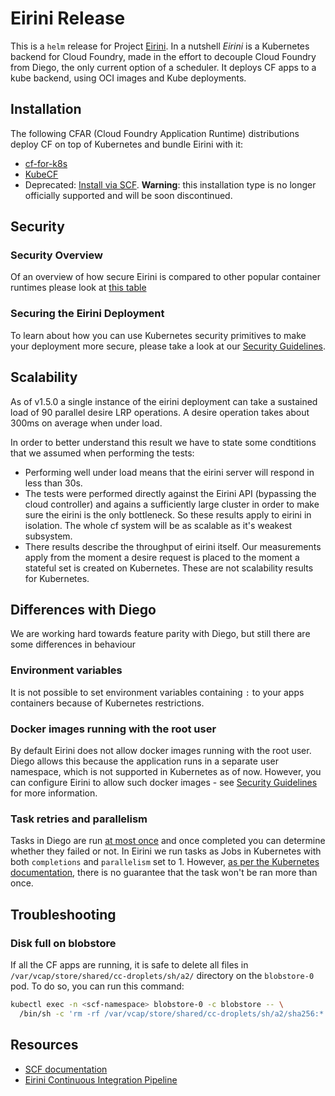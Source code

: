 # Eirini Release

This is a `helm` release for Project [Eirini](https://code.cloudfoundry.org/eirini). In a nutshell *Eirini* is a Kubernetes backend for
Cloud Foundry, made in the effort to decouple Cloud Foundry from Diego, the only current option of a scheduler. It deploys CF apps
to a kube backend, using OCI images and Kube deployments.

## Installation

The following CFAR (Cloud Foundry Application Runtime) distributions deploy CF on top of Kubernetes and bundle Eirini with it:

* [cf-for-k8s](https://github.com/cloudfoundry/cf-for-k8s)
* [KubeCF](https://github.com/cloudfoundry-incubator/kubecf)
* Deprecated: [Install via SCF](./docs/installation.md). **Warning**: this installation type is no longer officially supported and will be soon discontinued.

## Security

### Security Overview

Of an overview of how secure Eirini is compared to other popular container runtimes please look at [this table](./docs/security-overview.md)

### Securing the Eirini Deployment

To learn about how you can use Kubernetes security primitives to make your deployment more secure, please take a look at our [Security Guidelines](docs/security-guidelines.md).

## Scalability

As of v1.5.0 a single instance of the eirini deployment can take a sustained load of 90 parallel desire LRP operations. A desire operation takes about 300ms on average when under load.

In order to better understand this result we have to state some condtitions that we assumed when performing the tests:
- Performing well under load means that the eirini server will respond in less than 30s.
- The tests were performed directly against the Eirini API (bypassing the cloud controller) and agains a sufficiently large cluster in order to make sure the eirini is the only bottleneck. So these results apply to eirini in isolation. The whole cf system will be as scalable as it's weakest subsystem.
- There results describe the throughput of eirini itself. Our measurements apply from the moment a desire request is placed to the moment a stateful set is created on Kubernetes. These are not scalability results for Kubernetes.

## Differences with Diego

We are working hard towards feature parity with Diego, but still there are some differences in behaviour

### Environment variables
It is not possible to set environment variables containing `:` to your apps containers because of Kubernetes restrictions.

### Docker images running with the root user
By default Eirini does not allow docker images running with the root user. Diego allows this because the application runs in a separate user namespace, which is not supported in Kubernetes as of now. However, you can configure Eirini to allow such docker images - see [Security Guidelines](docs/security-guidelines.md#application-podsecuritypolicy) for more information.

### Task retries and parallelism
Tasks in Diego are run [at most once](https://github.com/cloudfoundry/diego-notes/blob/926024b/notes/lrp-task-states-and-transitions.md#task-states) and once completed you can determine whether they failed or not. In Eirini we run tasks as Jobs in Kubernetes with both `completions` and `parallelism` set to 1. However, [as per the Kubernetes documentation](https://kubernetes.io/docs/concepts/workloads/controllers/jobs-run-to-completion/#handling-pod-and-container-failures), there is no guarantee that the task won't be ran more than once.

## Troubleshooting

### Disk full on blobstore

If all the CF apps are running, it is safe to delete all files in `/var/vcap/store/shared/cc-droplets/sh/a2/` directory on the `blobstore-0` pod.
To do so, you can run this command:

```bash
kubectl exec -n <scf-namespace> blobstore-0 -c blobstore -- \
  /bin/sh -c 'rm -rf /var/vcap/store/shared/cc-droplets/sh/a2/sha256:*'
```

## Resources

* [SCF documentation](https://github.com/SUSE/scf/wiki/How-to-Install-SCF#deploy-using-helm)
* [Eirini Continuous Integration Pipeline](https://ci.eirini.cf-app.com/teams/main/pipelines/eirini-release)
